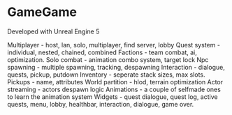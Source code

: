 # GameGame

Developed with Unreal Engine 5

Multiplayer - host, lan, solo, multiplayer, find server, lobby
Quest system - individual, nested, chained, combined
Factions - team combat, ai, optimization. 
Solo combat - animation combo system, target lock
Npc spawning - multiple spawning, tracking, despawning
Interaction - dialogue, quests, pickup, putdown
Inventory - seperate stack sizes, max slots. 
Pickups - name, attributes
World partition - hlod, terrain optimization
Actor streaming - actors despawn logic
Animations - a couple of selfmade ones to learn the animation system 
Widgets - quest dialogue, quest log, active quests, menu, lobby, healthbar, interaction, dialogue, game over. 

